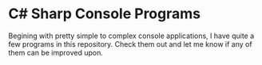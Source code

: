 #  C# Sharp Console Programs

Begining with pretty simple to complex console applications, I have quite a few programs in this repository. Check them out and let me know if any of them can be improved upon. 
